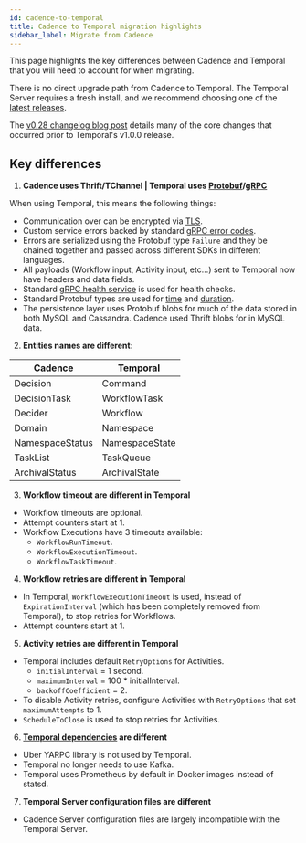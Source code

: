 ```yaml
---
id: cadence-to-temporal
title: Cadence to Temporal migration highlights
sidebar_label: Migrate from Cadence
---
```


This page highlights the key differences between Cadence and Temporal that you will need to account for when migrating.

There is no direct upgrade path from Cadence to Temporal.
The Temporal Server requires a fresh install, and we recommend choosing one of the [latest releases](https://github.com/temporalio/temporal/releases).

The [v0.28 changelog blog post](https://temporal.io/blog/temporal-v0.28.0-changelog) details many of the core changes that occurred prior to Temporal's v1.0.0 release.

## Key differences

1. **Cadence uses Thrift/TChannel | Temporal uses [Protobuf](https://developers.google.com/protocol-buffers)/[gRPC](https://grpc.io/)**

When using Temporal, this means the following things:

- Communication over can be encrypted via [TLS](/references/configuration/#tls).
- Custom service errors backed by standard [gRPC error codes](https://pkg.go.dev/google.golang.org/grpc/codes).
- Errors are serialized using the Protobuf type `Failure` and they be chained together and passed across different SDKs in different languages.
- All payloads (Workflow input, Activity input, etc...) sent to Temporal now have headers and data fields.
- Standard [gRPC health service](https://github.com/grpc/grpc/blob/master/doc/health-checking.md) is used for health checks.
- Standard Protobuf types are used for [time](https://developers.google.com/protocol-buffers/docs/reference/google.protobuf#timestamp) and [duration](https://developers.google.com/protocol-buffers/docs/reference/google.protobuf#google.protobuf.Duration).
- The persistence layer uses Protobuf blobs for much of the data stored in both MySQL and Cassandra. Cadence used Thrift blobs for in MySQL data.

2. **Entities names are different**:

| Cadence         | Temporal       |
| --------------- | -------------- |
| Decision        | Command        |
| DecisionTask    | WorkflowTask   |
| Decider         | Workflow       |
| Domain          | Namespace      |
| NamespaceStatus | NamespaceState |
| TaskList        | TaskQueue      |
| ArchivalStatus  | ArchivalState  |

3. **Workflow timeout are different in Temporal**

- Workflow timeouts are optional.
- Attempt counters start at 1.
- Workflow Executions have 3 timeouts available:
  - `WorkflowRunTimeout`.
  - `WorkflowExecutionTimeout`.
  - `WorkflowTaskTimeout`.

4. **Workflow retries are different in Temporal**

- In Temporal, `WorkflowExecutionTimeout` is used, instead of `ExpirationInterval` (which has been completely removed from Temporal), to stop retries for Workflows.
- Attempt counters start at 1.

5. **Activity retries are different in Temporal**

- Temporal includes default `RetryOptions` for Activities.
  - `initialInterval` = 1 second.
  - `maximumInterval` = 100 \* initialInterval.
  - `backoffCoefficient` = 2.
- To disable Activity retries, configure Activities with `RetryOptions` that set `maximumAttempts` to 1.
- `ScheduleToClose` is used to stop retries for Activities.

6. **[Temporal dependencies](/clusters) are different**

- Uber YARPC library is not used by Temporal.
- Temporal no longer needs to use Kafka.
- Temporal uses Prometheus by default in Docker images instead of statsd.

7. **Temporal Server configuration files are different**

- Cadence Server configuration files are largely incompatible with the Temporal Server.
